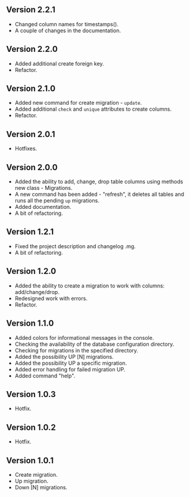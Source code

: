 ## Version 2.2.1
- Changed column names for timestamps().
- A couple of changes in the documentation.

## Version 2.2.0
- Added additional create foreign key.
- Refactor.

## Version 2.1.0
- Added new command for create migration - `update`.
- Added additional `check` and `unique` attributes to create columns.
- Refactor.

## Version 2.0.1
- Hotfixes.

## Version 2.0.0
- Added the ability to add, change, drop table columns using methods new class - Migrations.
- A new command has been added - "refresh", it deletes all tables and runs all the pending `up` migrations.
- Added documentation.
- A bit of refactoring.

## Version 1.2.1
- Fixed the project description and changelog .mg.
- A bit of refactoring.

## Version 1.2.0
- Added the ability to create a migration to work with columns: add/change/drop.
- Redesigned work with errors.
- Refactor.

## Version 1.1.0
- Added colors for informational messages in the console.
- Checking the availability of the database configuration directory.
- Checking for migrations in the specified directory.
- Added the possibility UP [N] migrations.
- Added the possibility UP a specific migration.
- Added error handling for failed migration UP.
- Added command "help".

## Version 1.0.3
- Hotfix.

## Version 1.0.2
- Hotfix.

## Version 1.0.1
- Create migration.
- Up migration.
- Down [N] migrations.